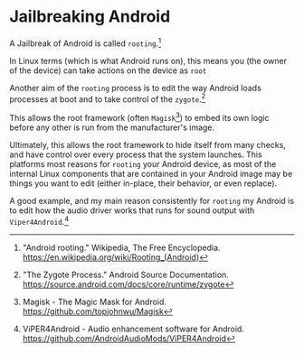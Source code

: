 # Jailbreaking Android

A Jailbreak of Android is called `rooting`.[^1]

In Linux terms (which is what Android runs on), this means you (the owner of the device) can take actions on the device as `root`

Another aim of the `rooting` process is to edit the way Android loads processes at boot and to take control of the `zygote`.[^2]

This allows the root framework (often `Magisk`[^3]) to embed its own logic before any other is run from the manufacturer's image.

Ultimately, this allows the root framework to hide itself from many checks, and have control over every process that the system launches.
This platforms most reasons for `rooting` your Android device, as most of the internal Linux components that are contained in your Android image may be things you want to edit (either in-place, their behavior, or even replace).

A good example, and my main reason consistently for `rooting` my Android is to edit how the audio driver works that runs for sound output with `Viper4Android`.[^4]

[^1]: "Android rooting." Wikipedia, The Free Encyclopedia. https://en.wikipedia.org/wiki/Rooting_(Android)

[^2]: "The Zygote Process." Android Source Documentation. https://source.android.com/docs/core/runtime/zygote

[^3]: Magisk - The Magic Mask for Android. https://github.com/topjohnwu/Magisk

[^4]: ViPER4Android - Audio enhancement software for Android. https://github.com/AndroidAudioMods/ViPER4Android